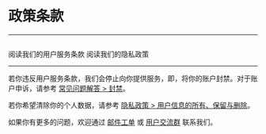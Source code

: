 # 政策条款

---

<p style="margin-bottom: 2em"></p>

<NCard title="用户服务条款" link="./tos" >
阅读我们的用户服务条款
</NCard>
<NCard title="隐私政策" link="./privacy" >
阅读我们的隐私政策
</NCard>

---

若你违反用户服务条款，我们会停止向你提供服务，即，将你的账户封禁。对于账户申诉，请参考 [常见问题解答 > 封禁](/faq/site.md#banned)。

若你希望清除你的个人数据，请参考 [隐私政策 > 用户信息的所有、保留与删除](./privacy.md#用户信息的所有、保留与删除)。

如果你有更多的问题，欢迎通过 [邮件工单](../email.md) 或 [用户交流群](../user-group.md) 联系我们。
